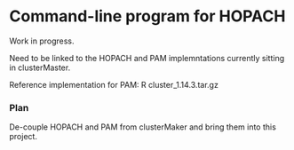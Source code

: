 # Command-line program for HOPACH

Work in progress.

Need to be linked to the HOPACH and PAM implemntations currently sitting in clusterMaster.

Reference implementation for PAM:
R cluster_1.14.3.tar.gz 

### Plan ###

De-couple HOPACH and PAM from clusterMaker and bring them into this project.
